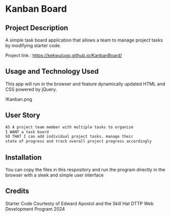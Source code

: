 # Kanban Board

## Project Description

A simple task board application that allows a team to manage project tasks by modifying starter code. 

Project link : https://kekwulugo.github.io/KanbanBoard/

## Usage and Technology Used
This app will run in the browser and feature dynamically updated HTML and CSS powered by jQuery.

!Kanban.png


## User Story

```md
AS A project team member with multiple tasks to organize
I WANT a task board 
SO THAT I can add individual project tasks, manage their 
state of progress and track overall project progress accordingly
```

## Installation
You can copy the files in this respository and run the program directly in the browser with a sleek and simple user interface

## Credits
Starter Code Courtesty of Edward Apostol and the Skill Hat DTTP Web Development Program 2024



